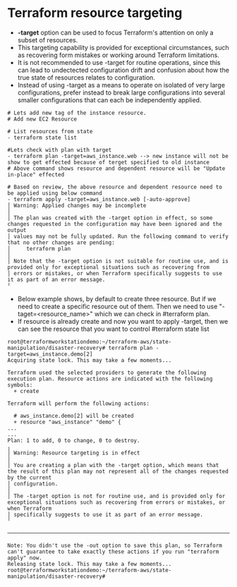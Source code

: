 # Terraform resource targeting
- **-target** option can be used to focus Terraform's attention on only a subset of resources.
- This targeting capability is provided for exceptional circumstances, such as recovering form mistakes or working around Terraform limitations.
- It is not recommended to use -target for routine operations, since this can lead to undectected configuration drift and confusion about how the true state of resources relates to configuration.
- Instead of using -target as a means to operate on isolated of very large configurations, prefer instead to break large configurations into several smaller configurations that can each be independently applied.

```
# Lets add new tag of the instance resource.
# Add new EC2 Resource

# List resources from state
- terraform state list

#Lets check with plan with target
- terraform plan -target=aws_instance.web --> new instance will not be show to get effected because of terget specified to old instance
# Above command shows resource and dependent resource will be "Update in-place" effected

# Based on review, the above resource and dependent resource need to be applied using below command
- terraform apply -target=aws_instance.web [-auto-approve]
│ Warning: Applied changes may be incomplete
│
│ The plan was created with the -target option in effect, so some changes requested in the configuration may have been ignored and the output
│ values may not be fully updated. Run the following command to verify that no other changes are pending:
│     terraform plan
│
│ Note that the -target option is not suitable for routine use, and is provided only for exceptional situations such as recovering from
│ errors or mistakes, or when Terraform specifically suggests to use it as part of an error message.
╵
```

- Below example shows, by default to create three resource. But if we need to create a specific resource out of them. Then we need to use "-taget=<resource_name>" which we can check in #terraform plan.
- If resource is already create and now you want to apply -target, then we can see the resource that you want to control #terraform state list
```
root@terraformworkstationdemo:~/terraform-aws/state-manipulation/disaster-recovery# terraform plan -target=aws_instance.demo[2]
Acquiring state lock. This may take a few moments...

Terraform used the selected providers to generate the following execution plan. Resource actions are indicated with the following symbols:
  + create

Terraform will perform the following actions:

  # aws_instance.demo[2] will be created
  + resource "aws_instance" "demo" {
...
...
Plan: 1 to add, 0 to change, 0 to destroy.
╷
│ Warning: Resource targeting is in effect
│
│ You are creating a plan with the -target option, which means that the result of this plan may not represent all of the changes requested by the current
│ configuration.
│
│ The -target option is not for routine use, and is provided only for exceptional situations such as recovering from errors or mistakes, or when Terraform
│ specifically suggests to use it as part of an error message.
╵

─────────────────────────────────────────────────────────────────────────────────────────────────────────────────────────────────────────────────────────────────────

Note: You didn't use the -out option to save this plan, so Terraform can't guarantee to take exactly these actions if you run "terraform apply" now.
Releasing state lock. This may take a few moments...
root@terraformworkstationdemo:~/terraform-aws/state-manipulation/disaster-recovery#
```